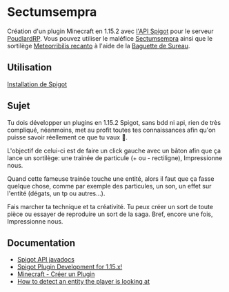 # Sectumsempra
Création d'un plugin Minecraft en 1.15.2 avec [l'API Spigot](https://github.com/SpigotMC/Spigot-API) pour le serveur [PoudlardRP](https://www.poudlardrp.fr/). Vous pouvez utiliser le maléfice [Sectumsempra](https://harrypotter.fandom.com/fr/wiki/Sectumsempra) ainsi que le sortilège [Meteorribilis recanto](https://harrypotter.fandom.com/fr/wiki/Meteorribilis_recanto) à l'aide de la [Baguette de Sureau](https://harrypotter.fandom.com/fr/wiki/Baguette_de_Sureau).

## Utilisation
[Installation de Spigot](https://www.spigotmc.org/wiki/spigot-installation/)

## Sujet
Tu dois développer un plugins en 1.15.2 Spigot, sans bdd ni api, rien de très compliqué, néanmoins, met au profit toutes tes connaissances afin qu'on puisse savoir réellement ce que tu vaux 🙂.

L'objectif de celui-ci est de faire un click gauche avec un bâton afin que ça lance un sortilège: une trainée de particule (+ ou - rectiligne), Impressionne nous.

Quand cette fameuse trainée touche une entité, alors il faut que ça fasse quelque chose, comme par exemple des particules, un son, un effet sur l'entité (dégats, un tp ou autres...).

Fais marcher ta technique et ta créativité. Tu peux créer un sort de toute pièce ou essayer de reproduire un sort de la saga. Bref, encore une fois, Impressionne nous.

## Documentation
- [Spigot API javadocs](https://hub.spigotmc.org/javadocs/spigot/overview-summary.html)
- [Spigot Plugin Development for 1.15.x!](https://www.youtube.com/watch?v=r4W4drYdb4Q&list=PL65-DKRLvp3Yn7iglPfxKoc7bl0N80XgG)
- [Minecraft - Créer un Plugin](https://www.youtube.com/watch?v=FPu3A99jvbg&list=PLMS9Cy4Enq5KConY5UFCV93A_5k76zcpS&index=1)
- [How to detect an entity the player is looking at](https://www.spigotmc.org/threads/how-to-detect-an-entity-the-player-is-looking-at.139310)
